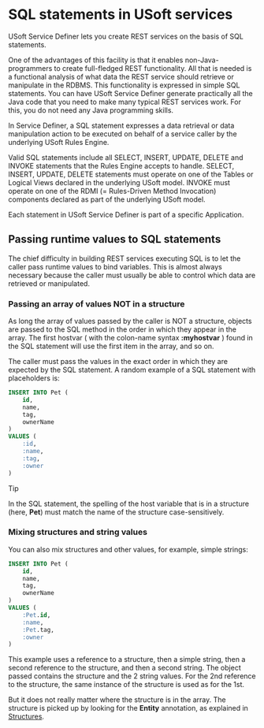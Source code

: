 # SQL statements in USoft services

USoft Service Definer lets you create REST services on the basis of SQL statements.

One of the advantages of this facility is that it enables non-Java-programmers to create full-fledged REST functionality. All that is needed is a functional analysis of what data the REST service should retrieve or manipulate in the RDBMS. This functionality is expressed in simple SQL statements. You can have USoft Service Definer generate practically all the Java code that you need to make many typical REST services work. For this, you do not need any Java programming skills.

In Service Definer, a SQL statement expresses a data retrieval or data manipulation action to be executed on behalf of a service caller by the underlying USoft Rules Engine.

Valid SQL statements include all SELECT, INSERT, UPDATE, DELETE and INVOKE statements that the Rules Engine accepts to handle. SELECT, INSERT, UPDATE, DELETE statements must operate on one of the Tables or Logical Views declared in the underlying USoft model. INVOKE must operate on one of the RDMI (= Rules-Driven Method Invocation) components declared as part of the underlying USoft model.

Each statement in USoft Service Definer is part of a specific Application.

## Passing runtime values to SQL statements

The chief difficulty in building REST services executing SQL is to let the caller pass runtime values to bind variables. This is almost always necessary because the caller must usually be able to control which data are retrieved or manipulated.

### Passing an array of values NOT in a structure

As long the array of values passed by the caller is NOT a structure, objects are passed to the SQL method in the order in which they appear in the array. The first hostvar ( with the colon-name syntax **:myhostvar** ) found in the SQL statement will use the first item in the array, and so on.

The caller must pass the values in the exact order in which they are expected by the SQL statement. A random example of a SQL statement with placeholders is:

```sql
INSERT INTO Pet (
    id, 
    name, 
    tag, 
    ownerName
)
VALUES (
    :id, 
    :name, 
    :tag, 
    :owner
)
```

> [!TIP]
> In the SQL statement, the spelling of the host variable that is in a structure (here, **Pet**) must match the name of the structure case-sensitively.

### Mixing structures and string values

You can also mix structures and other values, for example, simple strings:  

```sql
INSERT INTO Pet (
    id, 
    name, 
    tag, 
    ownerName
)
VALUES (
    :Pet.id, 
    :name, 
    :Pet.tag, 
    :owner
)
```

This example uses a reference to a structure, then a simple string, then a second reference to the structure, and then a second string. The object passed contains the structure and the 2 string values. For the 2nd reference to the structure, the same instance of the structure is used as for the 1st.

But it does not really matter where the structure is in the array. The structure is picked up by looking for the **Entity** annotation, as explained in [Structures](/docs/Services/USoft%20Service%20Definer%20objects/Structures.md).
